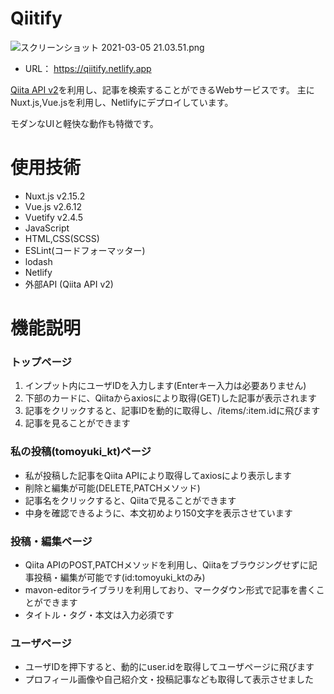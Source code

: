 # Qiitify
![スクリーンショット 2021-03-05 21.03.51.png](https://qiita-image-store.s3.ap-northeast-1.amazonaws.com/0/620533/431081fa-8116-8198-529c-54c80ac7af30.png)

  - URL：
  https://qiitify.netlify.app
  
  [Qiita API v2](https://qiita.com/api/v2/docs)を利用し、記事を検索することができるWebサービスです。
  主にNuxt.js,Vue.jsを利用し、Netlifyにデプロイしています。
  
  モダンなUIと軽快な動作も特徴です。
  
# 使用技術
  - Nuxt.js  v2.15.2
  - Vue.js   v2.6.12
  - Vuetify  v2.4.5
  - JavaScript 
  - HTML,CSS(SCSS)
  - ESLint(コードフォーマッター)
  - lodash
  - Netlify
  - 外部API (Qiita API v2)

# 機能説明
### トップページ
  1. インプット内にユーザIDを入力します(Enterキー入力は必要ありません)
  2. 下部のカードに、Qiitaからaxiosにより取得(GET)した記事が表示されます
  3. 記事をクリックすると、記事IDを動的に取得し、/items/:item.idに飛びます
  4. 記事を見ることができます

### 私の投稿(tomoyuki_kt)ページ
  - 私が投稿した記事をQiita APIにより取得してaxiosにより表示します
  - 削除と編集が可能(DELETE,PATCHメソッド)
  - 記事名をクリックすると、Qiitaで見ることができます
  - 中身を確認できるように、本文初めより150文字を表示させています

### 投稿・編集ページ
  - Qiita APIのPOST,PATCHメソッドを利用し、Qiitaをブラウジングせずに記事投稿・編集が可能です(id:tomoyuki_ktのみ) 
  - mavon-editorライブラリを利用しており、マークダウン形式で記事を書くことができます
  - タイトル・タグ・本文は入力必須です
 
### ユーザページ
  - ユーザIDを押下すると、動的にuser.idを取得してユーザページに飛びます
  - プロフィール画像や自己紹介文・投稿記事なども取得して表示させました
